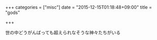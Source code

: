 +++
categories = ["misc"]
date = "2015-12-15T01:18:48+09:00"
title = "gods"

+++

世の中どうがんばっても超えられなそうな神々たちがいる

